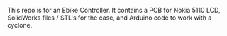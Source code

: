 This repo is for an Ebike Controller. It contains a PCB for Nokia 5110 LCD, SolidWorks files / STL's for the case, and Arduino code to work with a cyclone. 
